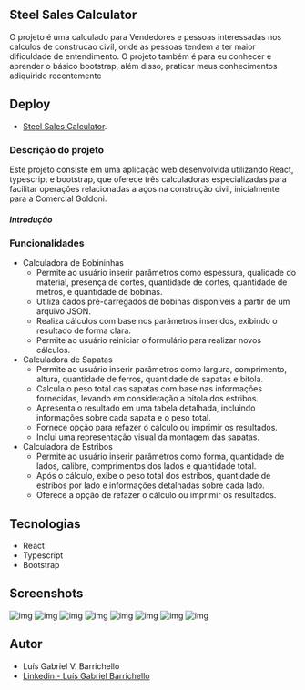 ## Steel Sales Calculator

O projeto é uma calculado para Vendedores e pessoas interessadas nos calculos de construcao civil, onde as pessoas tendem a ter maior dificuldade de entendimento. O projeto também é para eu conhecer e aprender o básico bootstrap, além disso, praticar meus conhecimentos adiquirido recentemente

## Deploy
- [Steel Sales Calculator](https://steel-sales-calculator.vercel.app/).

### Descrição do projeto
Este projeto consiste em uma aplicação web desenvolvida utilizando React, typescript e bootstrap, que oferece três calculadoras especializadas para facilitar operações relacionadas a aços na construção civil, inicialmente para a Comercial Goldoni.

##### Introdução

### Funcionalidades
 - Calculadora de Bobininhas
   - Permite ao usuário inserir parâmetros como espessura, qualidade do material, presença de cortes, quantidade de cortes, quantidade de metros, e quantidade de bobinas.
   - Utiliza dados pré-carregados de bobinas disponíveis a partir de um arquivo JSON.
   - Realiza cálculos com base nos parâmetros inseridos, exibindo o resultado de forma clara.
   - Permite ao usuário reiniciar o formulário para realizar novos cálculos.
 - Calculadora de Sapatas
   - Permite ao usuário inserir parâmetros como largura, comprimento, altura, quantidade de ferros, quantidade de sapatas e bitola.
   - Calcula o peso total das sapatas com base nas informações fornecidas, levando em consideração a bitola dos estribos.
   - Apresenta o resultado em uma tabela detalhada, incluindo informações sobre cada sapata e o peso total.
   - Fornece opção para refazer o cálculo ou imprimir os resultados.
   - Inclui uma representação visual da montagem das sapatas.
 - Calculadora de Estribos
   - Permite ao usuário inserir parâmetros como forma, quantidade de lados, calibre, comprimentos dos lados e quantidade total.
   - Após o cálculo, exibe o peso total dos estribos, quantidade de estribos por lado e informações detalhadas sobre cada lado.
   - Oferece a opção de refazer o cálculo ou imprimir os resultados.

## Tecnologias
- React
- Typescript
- Bootstrap

## Screenshots
![img](./src/assets/img/screenshots/1710606760935.jpg)
![img](./src/assets/img/screenshots/1710606760267.png)
![img](./src/assets/img/screenshots/1710606760590.png)
![img](./src/assets/img/screenshots/1710606760252.png)
![img](./src/assets/img/screenshots/1710606760677.png)
![img](./src/assets/img/screenshots/1710606760371.png)
![img](./src/assets/img/screenshots/1710606760709.png)
![img](./src/assets/img/screenshots/1710606760044.png)


## Autor
- Luís Gabriel V. Barrichello
- [ Linkedin - Luís Gabriel Barrichello ](https://www.linkedin.com/in/luisgabrielbarrichello/)